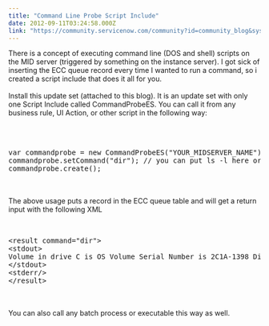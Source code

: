 ```yaml
---
title: "Command Line Probe Script Include"
date: 2012-09-11T03:24:58.000Z
link: "https://community.servicenow.com/community?id=community_blog&sys_id=85bc6a25dbd0dbc01dcaf3231f9619e9"
---
```

<p>There is a concept of executing command line (DOS and shell) scripts on the MID server (triggered by something on the instance server). I got sick of inserting the ECC queue record every time I wanted to run a command, so i created a script include that does it all for you. <br /><br />Install this update set (attached to this blog). It is an update set with only one Script Include called CommandProbeES. You can call it from any business rule, UI Action, or other script in the following way:<br /><br /><pre __default_attr="plain" __jive_macro_name="code" class="jive_text_macro jive_macro_code"><br /><br />var commandprobe = new CommandProbeES("YOUR_MIDSERVER_NAME");<br />commandprobe.setCommand("dir"); // you can put ls -l here or ipconfig - your command goes here depending on OS mid server is running on.<br />commandprobe.create();<br /></pre><br /><br />The above usage puts a record in the ECC queue table and will get a return input with the following XML<br /><pre __default_attr="plain" __jive_macro_name="code" class="jive_text_macro jive_macro_code"><br /><br />&lt;result command="dir"&gt;<br />&lt;stdout&gt;<br />Volume in drive C is OS Volume Serial Number is 2C1A-1398 Directory of C:\ServiceNow\MID Server1\mid.2012-07-18-1833.windows.x86-32\agent 09/10/2012 12:26 PM &lt;DIR&gt; . 09/10/2012 12:26 PM &lt;DIR&gt; .. 09/10/2012 12:25 PM &lt;DIR&gt; bin 09/10/2012 12:25 PM &lt;DIR&gt; conf 09/10/2012 12:29 PM 5,776 config.xml 09/10/2012 12:25 PM &lt;DIR&gt; etc 09/10/2012 12:29 PM &lt;DIR&gt; extlib 09/10/2012 12:25 PM &lt;DIR&gt; jre 09/10/2012 12:26 PM &lt;DIR&gt; lib 09/10/2012 12:29 PM &lt;DIR&gt; logs 09/10/2012 12:25 PM &lt;DIR&gt; package 09/10/2012 12:25 PM &lt;DIR&gt; properties 09/10/2012 12:25 PM 17 start.bat 09/10/2012 12:25 PM 16 stop.bat 09/10/2012 12:29 PM &lt;DIR&gt; work 3 File(s) 5,809 bytes 12 Dir(s) 714,052,411,392 bytes free<br />&lt;/stdout&gt;<br />&lt;stderr/&gt;<br />&lt;/result&gt;<br /></pre><br /><br />You can also call any batch process or executable this way as well.</p>